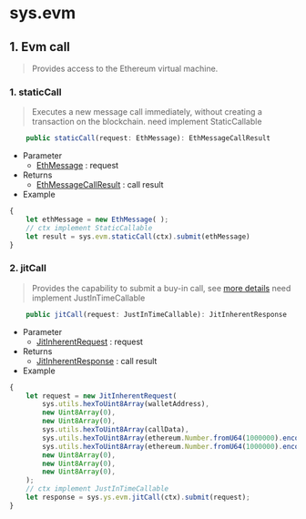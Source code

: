 # sys.evm

## 1. Evm call

> Provides access to the Ethereum virtual machine.

### 1. staticCall

> Executes a new message call immediately, without creating a transaction on the blockchain.
> need implement StaticCallable 

<!-- @formatter:off -->
```typescript
    public staticCall(request: EthMessage): EthMessageCallResult
```
<!-- @formatter:on -->

* Parameter
  * <a href="/api/docs/classes/proto.EthMessage.html" target="_blank">EthMessage</a> : request
* Returns
  * <a href="/api/docs/classes/proto.EthMessageCallResult.html" target="_blank">EthMessageCallResult</a> : call result
* Example

<!-- @formatter:off -->
```typescript
{
    let ethMessage = new EthMessage( );
    // ctx implement StaticCallable
    let result = sys.evm.staticCall(ctx).submit(ethMessage)
}
```
<!-- @formatter:on -->

### 2. jitCall

>Provides the capability to submit a buy-in call, see [more details](/develop/core-concepts/jit-call) 
> need implement JustInTimeCallable

<!-- @formatter:off -->
```typescript
    public jitCall(request: JustInTimeCallable): JitInherentResponse
```
<!-- @formatter:on -->

* Parameter
  * <a href="/api/docs/classes/proto.JitInherentRequest.html" target="_blank">JitInherentRequest</a> : request
* Returns
  * <a href="/api/docs/classes/proto.JitInherentResponse.html" target="_blank">JitInherentResponse</a> : call result
* Example

<!-- @formatter:off -->
```typescript
{
    let request = new JitInherentRequest(
        sys.utils.hexToUint8Array(walletAddress),
        new Uint8Array(0),
        new Uint8Array(0),
        sys.utils.hexToUint8Array(callData),
        sys.utils.hexToUint8Array(ethereum.Number.fromU64(1000000).encodeHex()),
        sys.utils.hexToUint8Array(ethereum.Number.fromU64(1000000).encodeHex()),
        new Uint8Array(0),
        new Uint8Array(0),
        new Uint8Array(0),
    );
    // ctx implement JustInTimeCallable
    let response = sys.ys.evm.jitCall(ctx).submit(request);
}
```
<!-- @formatter:on -->